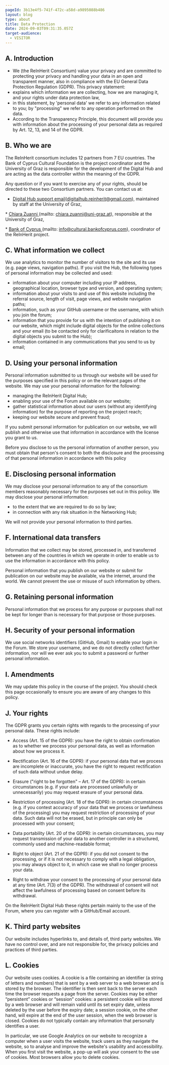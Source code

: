 ```yaml
---
pageId: 3b13e4f5-741f-472c-a58d-a9895088b486
layout: blog
type: about
title: Data Protection
date: 2024-09-03T09:31:35.057Z
target-audience:
  - VISITOR
---
```

## A. Introduction

* We (the ReInHerit Consortium) value your privacy and are committed to protecting your privacy and handling your data in an open and transparent manner, also in compliance with the EU General Data Protection Regulation (GDPR). This privacy statement:
* explains which information we are collecting, how we are managing it, and your rights under data protection law,
* in this statement, by 'personal data' we refer to any information related to you; by "processing" we refer to any operation performed on the data.
* According to the Transparency Principle, this document will provide you with information about the processing of your personal data as required by Art. 12, 13, and 14 of the GDPR.

## B. Who we are

The ReInHerit consortium includes 12 partners from 7 EU countries. The Bank of Cyprus Cultural Foundation is the project coordinator and the University of Graz is responsible for the development of the Digital Hub and are acting as the data controller within the meaning of the GDPR.

Any question or if you want to exercise any of your rights, should be directed to these two Consortium partners. You can contact us at:

* [Digital Hub support email](<mailto: digitalhub.reinherit@gmail.com>)(digitalhub.reinherit@gmail.com), maintained by staff at the University of Graz, 

\*﻿ [Chiara Zuanni ](<mailto: chiara.zuanni@uni-graz.at>)(mailto: chiara.zuanni@uni-graz.at), responsible at the University of Graz,

\*﻿ [Bank of Cyprus ](<mailto: info@cultural.bankofcyprus.com>)(mailto: info@cultural.bankofcyprus.com), coordinator of the ReInHerit project.

## C. What information we collect

We use analytics to monitor the number of visitors to the site and its use (e.g. page views, navigation paths). If you visit the Hub, the following types of personal information may be collected and used:

* information about your computer including your IP address, geographical location, browser type and version, and operating system;
* information about your visits to and use of this website including the referral source, length of visit, page views, and website navigation paths;
* information, such as your GitHub username or the username, with which you join the forum;
* information that you provide for us with the intention of publishing it on our website, which might include digital objects for the online collections and your email (to be contacted only for clarificaitons in relation to the digital objects you submit to the Hub);
* information contained in any communications that you send to us by email;

## D. Using your personal information

Personal information submitted to us through our website will be used for the purposes specified in this policy or on the relevant pages of the website. We may use your personal information for the following:

* managing the ReInHerit Digital Hub;
* enabling your use of the Forum available on our website;
* gather statistical information about our users (without any identifying information) for the purpose of reporting on the project reach;
* keeping our website secure and prevent fraud;

If you submit personal information for publication on our website, we will publish and otherwise use that information in accordance with the license you grant to us.

Before you disclose to us the personal information of another person, you must obtain that person's consent to both the disclosure and the processing of that personal information in accordance with this policy

## E. Disclosing personal information

We may disclose your personal information to any of the consortium members reasonably necessary for the purposes set out in this policy. We may disclose your personal information:

* to the extent that we are required to do so by law;
* in connection with any risk situation in the Networking Hub; 

We will not provide your personal information to third parties.

## F. International data transfers

Information that we collect may be stored, processed in, and transferred between any of the countries in which we operate in order to enable us to use the information in accordance with this policy.

Personal information that you publish on our website or submit for publication on our website may be available, via the internet, around the world. We cannot prevent the use or misuse of such information by others.

## G. Retaining personal information

Personal information that we process for any purpose or purposes shall not be kept for longer than is necessary for that purpose or those purposes.

## H. Security of your personal information

We use social networks identifiers (GitHub, Gmail) to enable your login in the Forum. We store your username, and we do not directly collect further information, nor will we ever ask you to submit a password or further personal information.

## I. Amendments

We may update this policy in the course of the project. You should check this page occasionally to ensure you are aware of any changes to this policy.

## J. Your rights

The GDPR grants you certain rights with regards to the processing of your personal data. These rights include:

* Access (Art. 15 of the GDPR): you have the right to obtain confirmation as to whether we process your personal data, as well as information about how we process it.

* Rectification (Art. 16 of the GDPR): if your personal data that we process are incomplete or inaccurate, you have the right to request rectification of such data without undue delay.

* Erasure ("right to be forgotten" – Art. 17 of the GDPR): in certain circumstances (e.g. if your data are processed unlawfully or unnecessarily) you may request erasure of your personal data.

* Restriction of processing (Art. 18 of the GDPR): in certain circumstances (e.g. if you contest accuracy of your data that we process or lawfulness of the processing) you may request restriction of processing of your data. Such data will not be erased, but in principle can only be processed with your consent;

* Data portability (Art. 20 of the GDPR): in certain circumstances, you may request transmission of your data to another controller in a structured, commonly used and machine-readable format;

* Right to object (Art. 21 of the GDPR): if you did not consent to the processing, or if it is not necessary to comply with a legal obligation, you may always object to it, in which case we shall no longer process your data.

* Right to withdraw your consent to the processing of your personal data at any time (Art. 7(3) of the GDPR). The withdrawal of consent will not affect the lawfulness of processing based on consent before its withdrawal.

On the ReInHerit Digital Hub these rights pertain mainly to the use of the Forum, where you can register with a GitHub/Email account.

## K. Third party websites

Our website includes hyperlinks to, and details of, third party websites. We have no control over, and are not responsible for, the privacy policies and practices of third parties.

## L. Cookies

Our website uses cookies. A cookie is a file containing an identifier (a string of letters and numbers) that is sent by a web server to a web browser and is stored by the browser. The identifier is then sent back to the server each time the browser requests a page from the server. Cookies may be either “persistent” cookies or “session” cookies: a persistent cookie will be stored by a web browser and will remain valid until its set expiry date, unless deleted by the user before the expiry date; a session cookie, on the other hand, will expire at the end of the user session, when the web browser is closed.
Cookies do not typically contain any information that personally identifies a user.

In particular, we use Google Analytics on our website to recognize a computer when a user visits the website, track users as they navigate the website, so to analyse and improve the website's usability and accessibility. When you first visit the website, a pop-up will ask your consent to the use of cookies. Most browsers allow you to delete cookies.